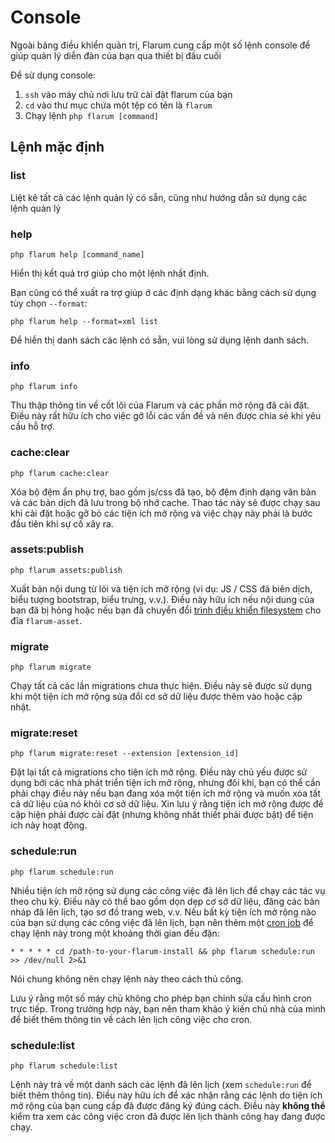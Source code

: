 # Console

Ngoài bảng điều khiển quản trị, Flarum cung cấp một số lệnh console để giúp quản lý diễn đàn của bạn qua thiết bị đầu cuối

Để sử dụng console:

1. `ssh` vào máy chủ nơi lưu trữ cài đặt flarum của bạn
2. `cd` vào thư mục chứa một tệp có tên là `flarum`
3. Chạy lệnh `php flarum [command]`

## Lệnh mặc định

### list

Liệt kê tất cả các lệnh quản lý có sẵn, cũng như hướng dẫn sử dụng các lệnh quản lý

### help

`php flarum help [command_name]`

Hiển thị kết quả trợ giúp cho một lệnh nhất định.

Bạn cũng có thể xuất ra trợ giúp ở các định dạng khác bằng cách sử dụng tùy chọn `--format`:

`php flarum help --format=xml list`

Để hiển thị danh sách các lệnh có sẵn, vui lòng sử dụng lệnh danh sách.

### info

`php flarum info`

Thu thập thông tin về cốt lõi của Flarum và các phần mở rộng đã cài đặt. Điều này rất hữu ích cho việc gỡ lỗi các vấn đề và nên được chia sẻ khi yêu cầu hỗ trợ.

### cache:clear

`php flarum cache:clear`

Xóa bộ đệm ẩn phụ trợ, bao gồm js/css đã tạo, bộ đệm định dạng văn bản và các bản dịch đã lưu trong bộ nhớ cache. Thao tác này sẽ được chạy sau khi cài đặt hoặc gỡ bỏ các tiện ích mở rộng và việc chạy này phải là bước đầu tiên khi sự cố xảy ra.

### assets:publish

`php flarum assets:publish`

Xuất bản nội dung từ lõi và tiện ích mở rộng (ví dụ: JS / CSS đã biên dịch, biểu tượng bootstrap, biểu trưng, ​​v.v.). Điều này hữu ích nếu nội dung của bạn đã bị hỏng hoặc nếu bạn đã chuyển đổi [trình điều khiển filesystem](extend/filesystem.md) cho đĩa `flarum-asset`.

### migrate

`php flarum migrate`

Chạy tất cả các lần migrations chưa thực hiện. Điều này sẽ được sử dụng khi một tiện ích mở rộng sửa đổi cơ sở dữ liệu được thêm vào hoặc cập nhật.

### migrate:reset

`php flarum migrate:reset --extension [extension_id]`

Đặt lại tất cả migrations cho tiện ích mở rộng. Điều này chủ yếu được sử dụng bởi các nhà phát triển tiện ích mở rộng, nhưng đôi khi, bạn có thể cần phải chạy điều này nếu bạn đang xóa một tiện ích mở rộng và muốn xóa tất cả dữ liệu của nó khỏi cơ sở dữ liệu. Xin lưu ý rằng tiện ích mở rộng được đề cập hiện phải được cài đặt (nhưng không nhất thiết phải được bật) để tiện ích này hoạt động.

### schedule:run

`php flarum schedule:run`

Nhiều tiện ích mở rộng sử dụng các công việc đã lên lịch để chạy các tác vụ theo chu kỳ. Điều này có thể bao gồm dọn dẹp cơ sở dữ liệu, đăng các bản nháp đã lên lịch, tạo sơ đồ trang web, v.v. Nếu bất kỳ tiện ích mở rộng nào của bạn sử dụng các công việc đã lên lịch, bạn nên thêm một [cron job](https://ostechnix.com/a-beginners-guide-to-cron-jobs/) để chạy lệnh này trong một khoảng thời gian đều đặn:

```
* * * * * cd /path-to-your-flarum-install && php flarum schedule:run >> /dev/null 2>&1
```

Nói chung không nên chạy lệnh này theo cách thủ công.

Lưu ý rằng một số máy chủ không cho phép bạn chỉnh sửa cấu hình cron trực tiếp. Trong trường hợp này, bạn nên tham khảo ý kiến ​​chủ nhà của mình để biết thêm thông tin về cách lên lịch công việc cho cron.

### schedule:list

`php flarum schedule:list`

Lệnh này trả về một danh sách các lệnh đã lên lịch (xem `schedule:run` để biết thêm thông tin). Điều này hữu ích để xác nhận rằng các lệnh do tiện ích mở rộng của bạn cung cấp đã được đăng ký đúng cách. Điều này **không thể** kiểm tra xem các công việc cron đã được lên lịch thành công hay đang được chạy.